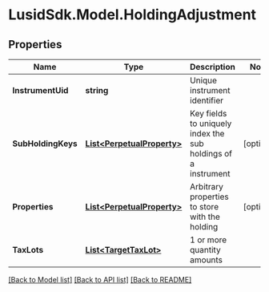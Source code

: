 # LusidSdk.Model.HoldingAdjustment
## Properties

Name | Type | Description | Notes
------------ | ------------- | ------------- | -------------
**InstrumentUid** | **string** | Unique instrument identifier | 
**SubHoldingKeys** | [**List&lt;PerpetualProperty&gt;**](PerpetualProperty.md) | Key fields to uniquely index the sub holdings of a instrument | [optional] 
**Properties** | [**List&lt;PerpetualProperty&gt;**](PerpetualProperty.md) | Arbitrary properties to store with the holding | [optional] 
**TaxLots** | [**List&lt;TargetTaxLot&gt;**](TargetTaxLot.md) | 1 or more quantity amounts | 

[[Back to Model list]](../README.md#documentation-for-models) [[Back to API list]](../README.md#documentation-for-api-endpoints) [[Back to README]](../README.md)

